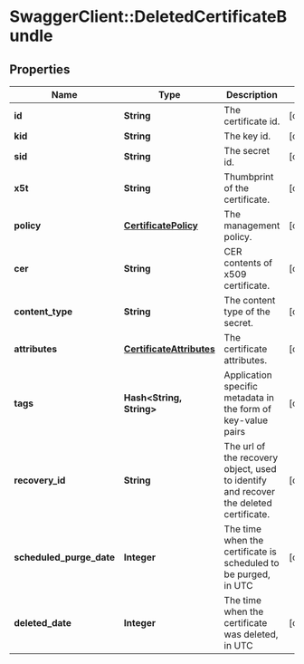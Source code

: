 # SwaggerClient::DeletedCertificateBundle

## Properties
Name | Type | Description | Notes
------------ | ------------- | ------------- | -------------
**id** | **String** | The certificate id. | [optional] 
**kid** | **String** | The key id. | [optional] 
**sid** | **String** | The secret id. | [optional] 
**x5t** | **String** | Thumbprint of the certificate. | [optional] 
**policy** | [**CertificatePolicy**](CertificatePolicy.md) | The management policy. | [optional] 
**cer** | **String** | CER contents of x509 certificate. | [optional] 
**content_type** | **String** | The content type of the secret. | [optional] 
**attributes** | [**CertificateAttributes**](CertificateAttributes.md) | The certificate attributes. | [optional] 
**tags** | **Hash&lt;String, String&gt;** | Application specific metadata in the form of key-value pairs | [optional] 
**recovery_id** | **String** | The url of the recovery object, used to identify and recover the deleted certificate. | [optional] 
**scheduled_purge_date** | **Integer** | The time when the certificate is scheduled to be purged, in UTC | [optional] 
**deleted_date** | **Integer** | The time when the certificate was deleted, in UTC | [optional] 


